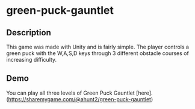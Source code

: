 # green-puck-gauntlet
 
 ## Description
This game was made with Unity and is fairly simple.  The player controls a green puck with the W,A,S,D keys through 3 different obstacle courses of increasing difficulty.

## Demo

You can play all three levels of Green Puck Gauntlet [here]. (https://sharemygame.com/@ahunt2/green-puck-gauntlet)
